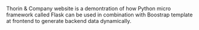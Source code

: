 
Thorin & Company website is a demontration of how Python micro framework called Flask 
can be used in combination with Boostrap template at frontend to generate backend data dynamically.